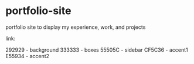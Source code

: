 # portfolio-site

portfolio site to display my experience, work, and projects

link: 

292929 - background
333333 - boxes
55505C - sidebar
CF5C36 - accent1
E55934 - accent2